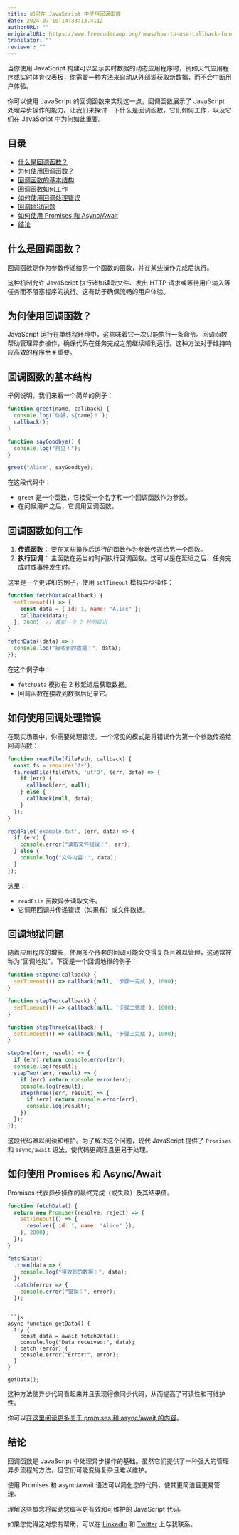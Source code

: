 ```yaml
---
title: 如何在 JavaScript 中使用回调函数
date: 2024-07-10T14:33:13.411Z
authorURL: ""
originalURL: https://www.freecodecamp.org/news/how-to-use-callback-functions-in-javascript/
translator: ""
reviewer: ""
---
```


当你使用 JavaScript 构建可以显示实时数据的动态应用程序时，例如天气应用程序或实时体育仪表板，你需要一种方法来自动从外部源获取新数据，而不会中断用户体验。

<!-- more -->

你可以使用 JavaScript 的回调函数来实现这一点，回调函数展示了 JavaScript 处理异步操作的能力。让我们来探讨一下什么是回调函数，它们如何工作，以及它们在 JavaScript 中为何如此重要。

## 目录

-   [什么是回调函数？][1]
-   [为何使用回调函数？][2]
-   [回调函数的基本结构][3]
-   [回调函数如何工作][4]
-   [如何使用回调处理错误][5]
-   [回调地狱问题][6]
-   [如何使用 Promises 和 Async/Await][7]
-   [结论][8]

## 什么是回调函数？

回调函数是作为参数传递给另一个函数的函数，并在某些操作完成后执行。

这种机制允许 JavaScript 执行诸如读取文件、发出 HTTP 请求或等待用户输入等任务而不阻塞程序的执行。这有助于确保流畅的用户体验。

## 为何使用回调函数？

JavaScript 运行在单线程环境中，这意味着它一次只能执行一条命令。回调函数帮助管理异步操作，确保代码在任务完成之前继续顺利运行。这种方法对于维持响应高效的程序至关重要。

## 回调函数的基本结构

举例说明，我们来看一个简单的例子：

```javascript
function greet(name, callback) {
  console.log(`你好，${name}！`);
  callback();
}

function sayGoodbye() {
  console.log("再见！");
}

greet("Alice", sayGoodbye);
```

在这段代码中：

-   `greet` 是一个函数，它接受一个名字和一个回调函数作为参数。
-   在问候用户之后，它调用回调函数。

## 回调函数如何工作

1.  **传递函数：** 要在某些操作后运行的函数作为参数传递给另一个函数。
2.  **执行回调：** 主函数在适当的时间执行回调函数。这可以是在延迟之后、任务完成时或事件发生时。

这里是一个更详细的例子，使用 `setTimeout` 模拟异步操作：

```javascript
function fetchData(callback) {
  setTimeout(() => {
    const data = { id: 1, name: "Alice" };
    callback(data);
  }, 2000); // 模拟一个 2 秒的延迟
}

fetchData((data) => {
  console.log("接收到的数据：", data);
});
```

在这个例子中：

-   `fetchData` 模拟在 2 秒延迟后获取数据。
-   回调函数在接收到数据后记录它。

## 如何使用回调处理错误

在现实场景中，你需要处理错误。一个常见的模式是将错误作为第一个参数传递给回调函数：

```js
function readFile(filePath, callback) {
  const fs = require('fs');
  fs.readFile(filePath, 'utf8', (err, data) => {
    if (err) {
      callback(err, null);
    } else {
      callback(null, data);
    }
  });
}

readFile('example.txt', (err, data) => {
  if (err) {
    console.error("读取文件错误：", err);
  } else {
    console.log("文件内容：", data);
  }
});
```

这里：

-   `readFile` 函数异步读取文件。
-   它调用回调并传递错误（如果有）或文件数据。

## 回调地狱问题

随着应用程序的增长，使用多个嵌套的回调可能会变得复杂且难以管理，这通常被称为“回调地狱”。下面是一个回调地狱的例子：

```js
function stepOne(callback) {
  setTimeout(() => callback(null, '步骤一完成'), 1000);
}

function stepTwo(callback) {
  setTimeout(() => callback(null, '步骤二完成'), 1000);
}

function stepThree(callback) {
  setTimeout(() => callback(null, '步骤三完成'), 1000);
}

stepOne((err, result) => {
  if (err) return console.error(err);
  console.log(result);
  stepTwo((err, result) => {
    if (err) return console.error(err);
    console.log(result);
    stepThree((err, result) => {
      if (err) return console.error(err);
      console.log(result);
    });
  });
});
```

这段代码难以阅读和维护。为了解决这个问题，现代 JavaScript 提供了 `Promises` 和 `async/await` 语法，使代码更简洁且更易于处理。

## 如何使用 Promises 和 Async/Await

Promises 代表异步操作的最终完成（或失败）及其结果值。

```js
function fetchData() {
  return new Promise((resolve, reject) => {
    setTimeout(() => {
      resolve({ id: 1, name: "Alice" });
    }, 2000);
  });
}

fetchData()
  .then(data => {
    console.log("接收到的数据：", data);
  })
  .catch(error => {
    console.error("错误：", error);
  });
```

```

```js
async function getData() {
  try {
    const data = await fetchData();
    console.log("Data received:", data);
  } catch (error) {
    console.error("Error:", error);
  }
}

getData();
```

这种方法使异步代码看起来并且表现得像同步代码，从而提高了可读性和可维护性。

你可以[在这里阅读更多关于 promises 和 async/await 的内容][9]。

## 结论

回调函数是 JavaScript 中处理异步操作的基础。虽然它们提供了一种强大的管理异步流程的方法，但它们可能变得复杂且难以维护。

使用 Promises 和 async/await 语法可以简化您的代码，使其更简洁且更易管理。

理解这些概念将帮助您编写更有效和可维护的 JavaScript 代码。

如果您觉得这对您有帮助，可以在 [LinkedIn][10] 和 [Twitter][11] 上与我联系。

[1]: #what-is-a-callback-function
[2]: #why-use-callback-functions
[3]: #basic-structure-of-a-callback-function
[4]: #how-callbacks-work
[5]: #how-to-handle-errors-with-callbacks
[6]: #the-callback-hell-problem
[7]: #how-to-use-promises-and-async-await
[8]: #conclusion
[9]: https://www.freecodecamp.org/news/guide-to-javascript-promises/
[10]: http://www.linkedin.com/in/samuel-oluwadamisi-01b3a4236
[11]: https://twitter.com/Data_Steve_
```

